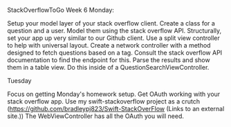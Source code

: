 StackOverflowToGo
Week 6 Monday:

Setup your model layer of your stack overflow client. Create a class for a question and a user. Model them using the stack overflow API. Structurally, set your app up very similar to our Github client. Use a split view controller to help with universal layout. Create a network controller with a method designed to fetch questions based on a tag. Consult the stack overflow API documentation to find the endpoint for this. Parse the results and show them in a table view. Do this inside of a QuestionSearchViewController.

Tuesday

Focus on getting Monday's homework setup.
Get OAuth working with your stack overflow app. Use my swift-stackoverflow project as a crutch (https://github.com/bradleypj823/Swift-StackOverFlow (Links to an external site.)) The WebViewController has all the OAuth you will need.